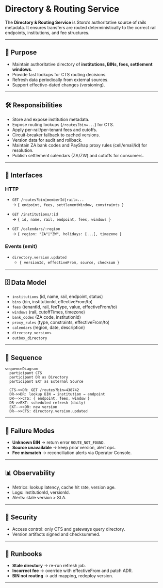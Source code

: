 # Directory & Routing Service

The **Directory & Routing Service** is Storo’s authoritative source of rails metadata. It ensures transfers are routed deterministically to the correct rail endpoints, institutions, and fee structures.

---

## 🎯 Purpose
- Maintain authoritative directory of **institutions, BINs, fees, settlement windows**.  
- Provide fast lookups for CTS routing decisions.  
- Refresh data periodically from external sources.  
- Support effective-dated changes (versioning).

---

## 🛠 Responsibilities
- Store and expose institution metadata.  
- Expose routing lookups (`/routes?bin=...`) for CTS.  
- Apply per-rail/per-tenant fees and cutoffs.  
- Circuit-breaker fallback to cached versions.  
- Version data for audit and rollback.  
- Maintain ZA bank codes and PayShap proxy rules (cell/email/id) for resolution.  
- Publish settlement calendars (ZA/ZW) and cutoffs for consumers.

---

## 🔌 Interfaces

### HTTP
- `GET /routes?bin|memberId|rail=...`  
  → `{ endpoint, fees, settlementWindow, constraints }`

- `GET /institutions/:id`  
  → `{ id, name, rail, endpoint, fees, windows }`

- `GET /calendars/:region`  
  → `{ region: "ZA"|"ZW", holidays: [...], timezone }`

### Events (emit)
- `directory.version.updated`  
  - `{ versionId, effectiveFrom, source, checksum }`

---

## 🗄 Data Model
- `institutions` (id, name, rail, endpoint, status)  
- `bins` (bin, institutionId, effectiveFrom/to)  
- `fees` (tenantId, rail, feeType, value, effectiveFrom/to)  
- `windows` (rail, cutoffTimes, timezone)  
- `bank_codes` (ZA code, institutionId)  
- `proxy_rules` (type, constraints, effectiveFrom/to)  
- `calendars` (region, date, description)  
- `directory_versions`  
- `outbox_directory`  

---

## 📐 Sequence
```mermaid
sequenceDiagram
  participant CTS
  participant DR as Directory
  participant EXT as External Source

  CTS->>DR: GET /routes?bin=438742
  DR->>DR: lookup BIN → institution → endpoint
  DR-->>CTS: { endpoint, fees, window }
  DR->>EXT: scheduled refresh (daily)
  EXT-->>DR: new version
  DR-->>CTS: directory.version.updated
```

---

## 🚨 Failure Modes
- **Unknown BIN** → return error `ROUTE_NOT_FOUND`.  
- **Source unavailable** → keep prior version, alert ops.  
- **Fee mismatch** → reconciliation alerts via Operator Console.

---

## 📊 Observability
- Metrics: lookup latency, cache hit rate, version age.  
- Logs: institutionId, versionId.  
- Alerts: stale version > SLA.

---

## 🔐 Security
- Access control: only CTS and gateways query directory.  
- Version artifacts signed and checksummed.

---

## 🧭 Runbooks
- **Stale directory** → re-run refresh job.  
- **Incorrect fee** → override with effectiveFrom and patch ADR.  
- **BIN not routing** → add mapping, redeploy version.

---
